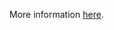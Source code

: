 More information [here](https://docs.paloaltonetworks.com/content/techdocs/en_US/prisma/prisma-cloud/prisma-cloud-code-security-policy-reference/aws-policies/aws-logging-policies/ensure-that-cloudformation-stacks-are-sending-event-notifications-to-an-sns-topic.html).
